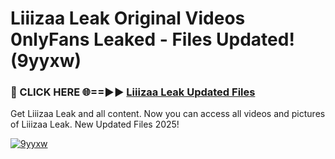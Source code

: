 # Liiizaa Leak Original Videos 0nlyFans Leaked - Files Updated! (9yyxw)

<h3>🔴 CLICK HERE 🌐==►► <a href="https://tinyurl.com/ehrbuxhb" rel="nofollow">Liiizaa Leak Updated Files</a></h3>

Get Liiizaa Leak and all content. Now you can access all videos and pictures of Liiizaa Leak. New Updated Files 2025!

[![9yyxw](https://i.imgur.com/lVYEuWS.gif)](https://tinyurl.com/ehrbuxhb)
